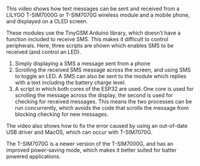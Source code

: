 This video shows how text messages can be sent and received from a LILYGO T-SIM7000G or T-SIM7070G wireless module and a mobile phone, and displayed on a OLED screen. 

These modules use the TinyGSM Arduino library, which doesn’t have a function included to receive SMS. This makes it difficult to control peripherals. Here, three scripts are shown which enables SMS to be received (and control an LED).

1.	Simply displaying a SMS a message sent from a phone 
2.	Scrolling the received SMS message across the screen, and using SMS to toggle an LED. A SMS can also be sent to the module which replies with a text including the battery charge level.
3.	A script in which both cores of the ESP32 are used. One core is used for scrolling the message across the display, the second is used for checking for received messages. This means the two processes can be run concurrently, which avoids the code that scrolls the message from blocking checking for new messages.

The video also shows how to fix the error caused by using an out-of-date USB driver and MacOS, which can occur with T-SIM7070G.

The T-SIM7070G is a newer version of the T-SIM7000G, and has an improved power-saving mode, which makes it better suited for batter powered applications.

